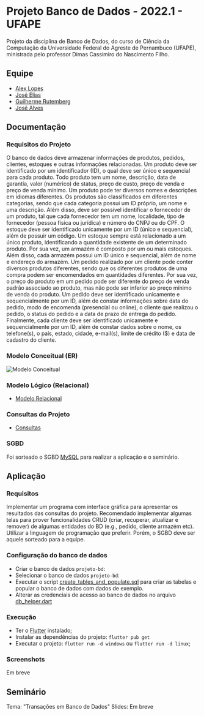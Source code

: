 # Projeto Banco de Dados - 2022.1 - UFAPE

Projeto da disciplina de Banco de Dados, do curso de Ciência da Computação da Universidade Federal do Agreste de Pernambuco (UFAPE), ministrada pelo professor Dimas Cassimiro do Nascimento Filho.

## Equipe

- [Alex Lopes](https://github.com/alexlsilva7)
- [José Elias](https://github.com/Eliaz500)
- [Guilherme Rutemberg](https://github.com/GuiSysLima)
- [José Alves](https://github.com/IBORD)

## Documentação
### Requisitos do Projeto

O banco de dados deve armazenar informações de produtos, pedidos, clientes, estoques e outras informações relacionadas. Um produto deve ser identificado por um identificador (ID), o qual deve ser único e sequencial para cada produto. Todo produto tem um nome, descrição, data de garantia, valor (numérico) de status, preço de custo, preço de venda e preço de venda mínimo. Um produto pode ter diversos nomes e descrições em idiomas diferentes. Os produtos são classificados em diferentes categorias, sendo que cada categoria possui um ID próprio, um nome e uma descrição. Além disso, deve ser possível identificar o fornecedor de um produto, tal que cada fornecedor tem um nome, localidade, tipo de fornecedor (pessoa física ou jurídica) e número do CNPJ ou do CPF. O estoque deve ser identificado unicamente por um ID (único e sequencial), além de possuir um código. Um estoque sempre está relacionado a um único produto, identificando a quantidade existente de um determinado produto. Por sua vez, um armazém é composto por um ou mais estoques. Além disso, cada armazém possui um ID único e sequencial, além de nome e endereço do armazém. Um pedido realizado por um cliente pode conter diversos produtos diferentes, sendo que os diferentes produtos de uma compra podem ser encomendados em quantidades diferentes. Por sua vez, o preço do produto em um pedido pode ser diferente do preço de venda padrão associado ao produto, mas não pode ser inferior ao preço mínimo de venda do produto. Um pedido deve ser identificado unicamente e sequencialmente por um ID, além de constar informações sobre data do pedido, modo de encomenda (presencial ou online), o cliente que realizou o pedido, o status do pedido e a data de prazo de entrega do pedido. Finalmente, cada cliente deve ser identificado unicamente e sequencialmente por um ID, além de constar dados sobre o nome, os telefone(s), o país, estado, cidade, e-mail(s), limite de crédito ($) e data de cadastro do cliente.
### Modelo Conceitual (ER)

![Modelo Conceitual](docs/entidade-relacionamento.png)

### Modelo Lógico (Relacional)

- [Modelo Relacional](docs/Modelo_Relacional.pdf)

### Consultas do Projeto

- [Consultas](docs/consultas.md)

### SGBD

Foi sorteado o SGBD [MySQL](https://www.mysql.com/) para realizar a aplicação e o seminário.
## Aplicação

### Requisitos

Implementar um programa com interface gráfica para apresentar os resultados das consultas do projeto. Recomendado implementar algumas telas para prover funcionalidades CRUD (criar, recuperar, atualizar e remover) de algumas entidades do BD (e.g., pedido, cliente armazém etc). Utilizar a linguagem de programação que preferir. Porém, o SGBD deve ser aquele sorteado para a equipe.

### Configuração do banco de dados

- Criar o banco de dados `projeto-bd`:
- Selecionar o banco de dados `projeto-bd`:
- Executar o script [create_tables_and_populate.sql](docs/sql/create_tables_and_populate.sql) para criar as tabelas e popular o banco de dados com dados de exemplo.
- Alterar as credenciais de acesso ao banco de dados no arquivo [db_helper.dart](lib/app/core/helpers/db_helper.dart)

### Execução

- Ter o [Flutter](https://flutter.dev/) instalado;
- Instalar as dependências do projeto: `flutter pub get`
- Executar o projeto: `flutter run -d windows` ou `flutter run -d linux`;

### Screenshots

Em breve

## Seminário

Tema: "Transações em Banco de Dados"
Slides: Em breve
